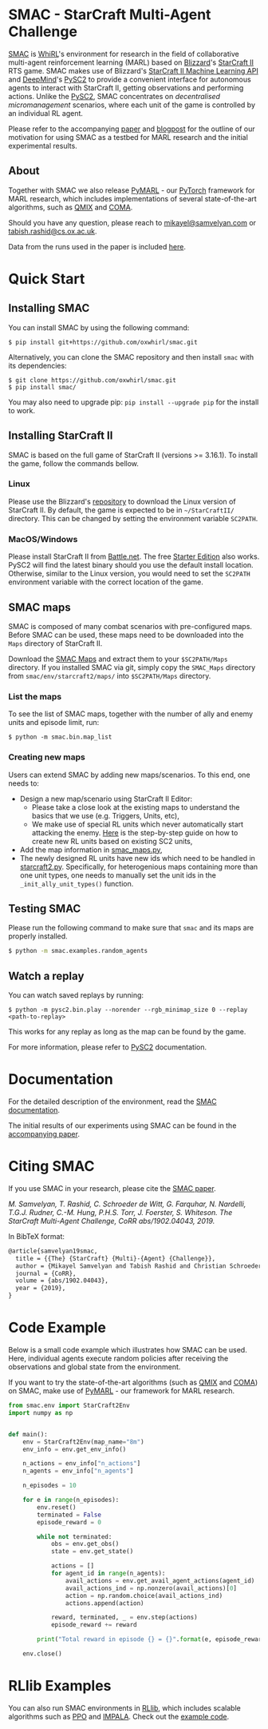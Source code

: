 # SMAC - StarCraft Multi-Agent Challenge

[SMAC](https://github.com/oxwhirl/smac) is [WhiRL](http://whirl.cs.ox.ac.uk)'s environment for research in the field of collaborative multi-agent reinforcement learning (MARL) based on [Blizzard](http://blizzard.com)'s [StarCraft II](https://en.wikipedia.org/wiki/StarCraft_II:_Wings_of_Liberty) RTS game. SMAC makes use of Blizzard's [StarCraft II Machine Learning API](https://github.com/Blizzard/s2client-proto) and [DeepMind](https://deepmind.com)'s [PySC2](https://github.com/deepmind/pysc2) to provide a convenient interface for autonomous agents to interact with StarCraft II, getting observations and performing actions. Unlike the [PySC2](https://github.com/deepmind/pysc2), SMAC concentrates on *decentralised micromanagement* scenarios, where each unit of the game is controlled by an individual RL agent.


Please refer to the accompanying [paper](https://arxiv.org/abs/1902.04043) and [blogpost](http://whirl.cs.ox.ac.uk/blog/smac) for the outline of our motivation for using SMAC as a testbed for MARL research and the initial experimental results.

## About

Together with SMAC we also release [PyMARL](https://github.com/oxwhirl/pymarl) - our [PyTorch](https://github.com/pytorch/pytorch) framework for MARL research, which includes implementations of several state-of-the-art algorithms, such as [QMIX](https://arxiv.org/abs/1803.11485) and [COMA](https://arxiv.org/abs/1705.08926).

Should you have any question, please reach to [mikayel@samvelyan.com](mailto:mikayel@samvelyan.com) or [tabish.rashid@cs.ox.ac.uk](mailto:tabish.rashid@cs.ox.ac.uk).

Data from the runs used in the paper is included [here](https://github.com/oxwhirl/smac/releases/download/v1/smac_run_data.json).


# Quick Start

## Installing SMAC

You can install SMAC by using the following command:

```shell
$ pip install git+https://github.com/oxwhirl/smac.git
```

Alternatively, you can clone the SMAC repository and then install `smac` with its dependencies:

```shell
$ git clone https://github.com/oxwhirl/smac.git
$ pip install smac/
```

You may also need to upgrade pip: `pip install --upgrade pip` for the install to work.

## Installing StarCraft II

SMAC is based on the full game of StarCraft II (versions >= 3.16.1). To install the game, follow the commands bellow.

### Linux

Please use the Blizzard's [repository](https://github.com/Blizzard/s2client-proto#downloads) to download the Linux version of StarCraft II. By default, the game is expected to be in `~/StarCraftII/` directory. This can be changed by setting the environment variable `SC2PATH`.

### MacOS/Windows

Please install StarCraft II from [Battle.net](https://battle.net). The free [Starter Edition](http://battle.net/sc2/en/legacy-of-the-void/) also works. PySC2 will find the latest binary should you use the default install location. Otherwise, similar to the Linux version, you would need to set the `SC2PATH` environment variable with the correct location of the game.

## SMAC maps

SMAC is composed of many combat scenarios with pre-configured maps. Before SMAC can be used, these maps need to be downloaded into the `Maps` directory of StarCraft II.

Download the [SMAC Maps](https://github.com/oxwhirl/smac/releases/download/v0.1-beta1/SMAC_Maps.zip) and extract them to your `$SC2PATH/Maps` directory. If you installed SMAC via git, simply copy the `SMAC_Maps` directory from `smac/env/starcraft2/maps/` into `$SC2PATH/Maps` directory.

### List the maps

To see the list of SMAC maps, together with the number of ally and enemy units and episode limit, run:

```shell
$ python -m smac.bin.map_list 
```

### Creating new maps

Users can extend SMAC by adding new maps/scenarios. To this end, one needs to:

- Design a new map/scenario using StarCraft II Editor:
  - Please take a close look at the existing maps to understand the basics that we use (e.g. Triggers, Units, etc),
  - We make use of special RL units which never automatically start attacking the enemy. [Here](https://docs.google.com/document/d/1BfAM_AtZWBRhUiOBcMkb_uK4DAZW3CpvO79-vnEOKxA/edit?usp=sharing) is the step-by-step guide on how to create new RL units based on existing SC2 units,
- Add the map information in [smac_maps.py](https://github.com/oxwhirl/smac/blob/master/smac/env/starcraft2/maps/smac_maps.py),
- The newly designed RL units have new ids which need to be handled in [starcraft2.py](https://github.com/oxwhirl/smac/blob/master/smac/env/starcraft2/starcraft2.py). Specifically, for heterogenious maps containing more than one unit types, one needs to manually set the unit ids in the `_init_ally_unit_types()` function.

## Testing SMAC

Please run the following command to make sure that `smac` and its maps are properly installed. 

```bash
$ python -m smac.examples.random_agents
```

## Watch a replay

You can watch saved replays by running:

```shell
$ python -m pysc2.bin.play --norender --rgb_minimap_size 0 --replay <path-to-replay>
```

This works for any replay as long as the map can be found by the game.

For more information, please refer to [PySC2](https://github.com/deepmind/pysc2) documentation.

# Documentation 

For the detailed description of the environment, read the [SMAC documentation](docs/smac.md). 

The initial results of our experiments using SMAC can be found in the [accompanying paper](https://arxiv.org/abs/1902.04043).

# Citing  SMAC 

If you use SMAC in your research, please cite the [SMAC paper](https://arxiv.org/abs/1902.04043).

*M. Samvelyan, T. Rashid, C. Schroeder de Witt, G. Farquhar, N. Nardelli, T.G.J. Rudner, C.-M. Hung, P.H.S. Torr, J. Foerster, S. Whiteson. The StarCraft Multi-Agent Challenge, CoRR abs/1902.04043, 2019.*

In BibTeX format:

```tex
@article{samvelyan19smac,
  title = {{The} {StarCraft} {Multi}-{Agent} {Challenge}},
  author = {Mikayel Samvelyan and Tabish Rashid and Christian Schroeder de Witt and Gregory Farquhar and Nantas Nardelli and Tim G. J. Rudner and Chia-Man Hung and Philiph H. S. Torr and Jakob Foerster and Shimon Whiteson},
  journal = {CoRR},
  volume = {abs/1902.04043},
  year = {2019},
}
```

# Code Example

Below is a small code example which illustrates how SMAC can be used. Here, individual agents execute random policies after receiving the observations and global state from the environment.  

If you want to try the state-of-the-art algorithms (such as [QMIX](https://arxiv.org/abs/1803.11485) and [COMA](https://arxiv.org/abs/1705.08926)) on SMAC, make use of [PyMARL](https://github.com/oxwhirl/smac) - our framework for MARL research.

```python
from smac.env import StarCraft2Env
import numpy as np


def main():
    env = StarCraft2Env(map_name="8m")
    env_info = env.get_env_info()

    n_actions = env_info["n_actions"]
    n_agents = env_info["n_agents"]

    n_episodes = 10

    for e in range(n_episodes):
        env.reset()
        terminated = False
        episode_reward = 0

        while not terminated:
            obs = env.get_obs()
            state = env.get_state()

            actions = []
            for agent_id in range(n_agents):
                avail_actions = env.get_avail_agent_actions(agent_id)
                avail_actions_ind = np.nonzero(avail_actions)[0]
                action = np.random.choice(avail_actions_ind)
                actions.append(action)

            reward, terminated, _ = env.step(actions)
            episode_reward += reward

        print("Total reward in episode {} = {}".format(e, episode_reward))

    env.close()

```

# RLlib Examples

You can also run SMAC environments in [RLlib](https://rllib.io), which includes scalable algorithms such as [PPO](https://ray.readthedocs.io/en/latest/rllib-algorithms.html#proximal-policy-optimization-ppo) and [IMPALA](https://ray.readthedocs.io/en/latest/rllib-algorithms.html#importance-weighted-actor-learner-architecture-impala). Check out the [example code](https://github.com/oxwhirl/smac/tree/master/smac/examples/rllib).
